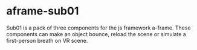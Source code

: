 # aframe-sub01
Sub01 is a pack of three components for the js framework a-frame. These components can make an object bounce, reload the scene or simulate a first-person breath on VR scene.
